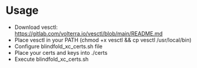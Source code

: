 # Usage
* Download vesctl: https://gitlab.com/volterra.io/vesctl/blob/main/README.md
* Place vesctl in your PATH (chmod +x vesctl && cp vesctl /usr/local/bin)
* Configure blindfold_xc_certs.sh file
* Place your certs and keys into ./certs
* Execute blindfold_xc_certs.sh
